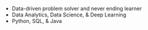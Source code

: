 - Data-driven problem solver and never ending learner
- Data Analytics, Data Science, & Deep Learning
- Python, SQL, & Java

<!---
amytakeuchi/amytakeuchi is a ✨ special ✨ repository because its `README.md` (this file) appears on your GitHub profile.
You can click the Preview link to take a look at your changes.
--->

